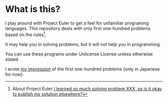# What is this?

I play around with Project Euler to get a feel for unfamiliar programing languages.
This repository deals with only first one-hundred problems based on the rules[^1].

It may help you in solving problems, but it will not help you in programming.

You can use these programs under Unlicense License unless otherwise stated.

I wrote [my impression](https://kwj.github.io/project-euler/) of the first one-hundred problems (only in Japanese for now).

[^1]:  About Project Euler [I learned so much solving problem XXX, so is it okay to publish my solution elsewhere?](https://projecteuler.net/about#publish)
